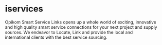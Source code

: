 iservices
=========

Opikom Smart Service Links opens up a whole world of exciting, innovative and high quality smart service connections for your next project and supply sources. We endeavor to Locate, Link and provide the local and international clients with the best service sourcing.
